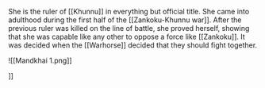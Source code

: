 She is the ruler of [[Khunnu]] in everything but official title. She came into adulthood during the first half of the [[Zankoku-Khunnu war]]. After the previous ruler was killed on the line of battle, she proved herself, showing that she was capable like any other to oppose a force like [[Zankoku]]. It was decided when the [[Warhorse]] decided that they should fight together.   




![[Mandkhai 1.png]]






]]